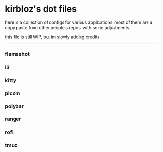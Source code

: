 # kirbloz's dot files

here is a collection of configs for various applications.
most of them are a copy paste from other people's repos, with some adjustments.

this file is still WIP, but im slowly adding credits 

---

### flameshot


### i3


### kitty


### picom


### polybar


### ranger


### rofi


### tmux

